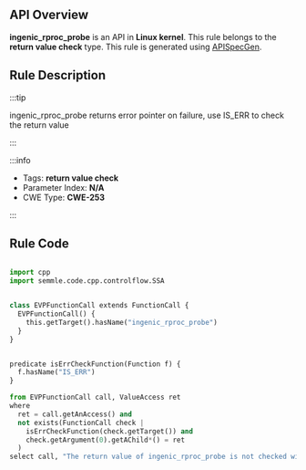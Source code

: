 ---
---


## API Overview
**ingenic_rproc_probe** is an API in **Linux kernel**. This rule belongs to the **return value check** type. This rule is generated using [APISpecGen](../../tools/APISpecGen).
## Rule Description

:::tip

ingenic_rproc_probe returns error pointer on failure, use IS_ERR to check the return value

:::

:::info

- Tags: **return value check**
- Parameter Index: **N/A**
- CWE Type: **CWE-253**

:::

## Rule Code
```python

import cpp
import semmle.code.cpp.controlflow.SSA


class EVPFunctionCall extends FunctionCall {
  EVPFunctionCall() {
    this.getTarget().hasName("ingenic_rproc_probe")
  }
}


predicate isErrCheckFunction(Function f) {
  f.hasName("IS_ERR") 
}

from EVPFunctionCall call, ValueAccess ret
where
  ret = call.getAnAccess() and
  not exists(FunctionCall check |
    isErrCheckFunction(check.getTarget()) and
    check.getArgument(0).getAChild*() = ret
  )
select call, "The return value of ingenic_rproc_probe is not checked with IS_ERR."
    
```